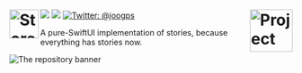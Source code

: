 <h1>
  <img align="left" alt="Storees" src="../assets/Logo.png" height=52>
  <img align="right" alt="Project logo" src="../assets/icon-small.png" height=76px>
</h1>

<p>
    <img src="https://img.shields.io/badge/iOS-14.0+-blue.svg" />
    <img src="https://img.shields.io/badge/-SwiftUI-red.svg" />
    <a href="https://twitter.com/joogps">
        <img src="https://img.shields.io/badge/Contact-@joogps-lightgrey.svg?style=social&logo=twitter" alt="Twitter: @joogps" />
    </a>
</p>

A pure-SwiftUI implementation of stories, because everything has stories now.

![The repository banner](../assets/Banner.png)
